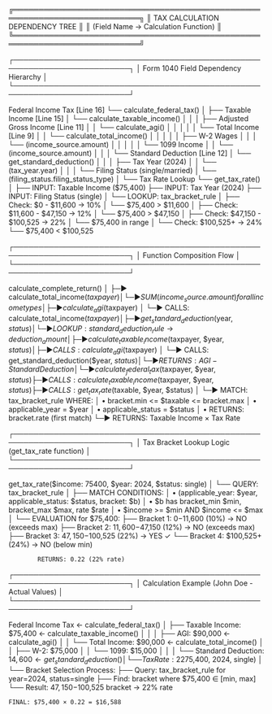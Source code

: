 ╔═══════════════════════════════════════════════════════════════════════════╗
║                     TAX CALCULATION DEPENDENCY TREE                       ║
║                  (Field Name → Calculation Function)                      ║
╚═══════════════════════════════════════════════════════════════════════════╝

┌─────────────────────────────────────────────────────────────────────────┐
│ Form 1040 Field Dependency Hierarchy                                    │
└─────────────────────────────────────────────────────────────────────────┘

Federal Income Tax [Line 16]
└── calculate_federal_tax()
    │
    ├── Taxable Income [Line 15]
    │   └── calculate_taxable_income()
    │       │
    │       ├── Adjusted Gross Income [Line 11]
    │       │   └── calculate_agi()
    │       │       │
    │       │       └── Total Income [Line 9]
    │       │           └── calculate_total_income()
    │       │               │
    │       │               ├── W-2 Wages
    │       │               │   └── (income_source.amount)
    │       │               │
    │       │               └── 1099 Income
    │       │                   └── (income_source.amount)
    │       │
    │       └── Standard Deduction [Line 12]
    │           └── get_standard_deduction()
    │               │
    │               ├── Tax Year (2024)
    │               │   └── (tax_year.year)
    │               │
    │               └── Filing Status (single/married)
    │                   └── (filing_status.filing_status_type)
    │
    └── Tax Rate Lookup
        └── get_tax_rate()
            │
            ├── INPUT: Taxable Income ($75,400)
            ├── INPUT: Tax Year (2024)
            ├── INPUT: Filing Status (single)
            │
            └── LOOKUP: tax_bracket_rule
                │
                ├── Check: $0 - $11,600 → 10%
                │   └── $75,400 > $11,600
                │
                ├── Check: $11,600 - $47,150 → 12%
                │   └── $75,400 > $47,150
                │
                ├── Check: $47,150 - $100,525 → 22%
                │   └── $75,400 in range
                │
                └── Check: $100,525+ → 24%
                    └── $75,400 < $100,525

┌─────────────────────────────────────────────────────────────────────────┐
│ Function Composition Flow                                               │
└─────────────────────────────────────────────────────────────────────────┘

calculate_complete_return()
    │
    ├─► calculate_total_income($taxpayer)
    │     └─► SUM(income_source.amount) for all income types
    │
    ├─► calculate_agi($taxpayer)
    │     └─► CALLS: calculate_total_income($taxpayer)
    │
    ├─► get_standard_deduction($year, $status)
    │     └─► LOOKUP: standard_deduction_rule → deduction_amount
    │
    ├─► calculate_taxable_income($taxpayer, $year, $status)
    │     ├─► CALLS: calculate_agi($taxpayer)
    │     └─► CALLS: get_standard_deduction($year, $status)
    │     └─► RETURNS: AGI - Standard Deduction
    │
    └─► calculate_federal_tax($taxpayer, $year, $status)
          ├─► CALLS: calculate_taxable_income($taxpayer, $year, $status)
          ├─► CALLS: get_tax_rate($taxable, $year, $status)
          │     └─► MATCH: tax_bracket_rule WHERE:
          │           • bracket.min <= $taxable <= bracket.max
          │           • applicable_year = $year
          │           • applicable_status = $status
          │           • RETURNS: bracket.rate (first match)
          └─► RETURNS: Taxable Income × Tax Rate

┌─────────────────────────────────────────────────────────────────────────┐
│ Tax Bracket Lookup Logic (get_tax_rate function)                         │
└─────────────────────────────────────────────────────────────────────────┘

get_tax_rate($income: 75400, $year: 2024, $status: single)
    │
    └── QUERY: tax_bracket_rule
        │
        ├── MATCH CONDITIONS:
        │   • (applicable_year: $year, applicable_status: $status, bracket: $b)
        │   • $b has bracket_min $min, bracket_max $max, rate $rate
        │   • $income >= $min AND $income <= $max
        │
        └── EVALUATION for $75,400:
            ├── Bracket 1: $0-$11,600 (10%)      → NO (exceeds max)
            ├── Bracket 2: $11,600-$47,150 (12%) → NO (exceeds max)
            ├── Bracket 3: $47,150-$100,525 (22%) → YES ✓
            └── Bracket 4: $100,525+ (24%)        → NO (below min)
            
            RETURNS: 0.22 (22% rate)

┌─────────────────────────────────────────────────────────────────────────┐
│ Calculation Example (John Doe - Actual Values)                          │
└─────────────────────────────────────────────────────────────────────────┘

Federal Income Tax ← calculate_federal_tax()
    │
    ├── Taxable Income: $75,400 ← calculate_taxable_income()
    │   │
    │   ├── AGI: $90,000 ← calculate_agi()
    │   │   └── Total Income: $90,000 ← calculate_total_income()
    │   │       ├── W-2: $75,000
    │   │       └── 1099: $15,000
    │   │
    │   └── Standard Deduction: $14,600 ← get_standard_deduction()
    │
    └── Tax Rate: 22% ← get_tax_rate($75,400, 2024, single)
        │
        └── Bracket Selection Process:
            ├── Query: tax_bracket_rule for year=2024, status=single
            ├── Find: bracket where $75,400 ∈ [min, max]
            └── Result: $47,150-$100,525 bracket → 22% rate
    
    FINAL: $75,400 × 0.22 = $16,588

